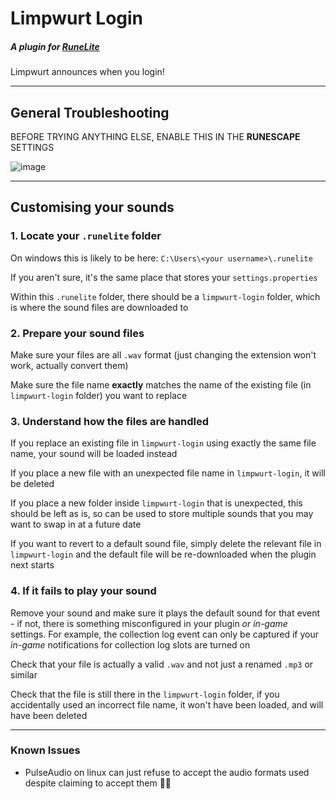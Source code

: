 # Limpwurt Login

##### A plugin for [RuneLite](https://runelite.net/)

Limpwurt announces when you login!
___
## General Troubleshooting
BEFORE TRYING ANYTHING ELSE, ENABLE THIS IN THE **RUNESCAPE** SETTINGS

![image](https://user-images.githubusercontent.com/62370532/208992085-e2c07494-d8bb-489e-b7f3-ed538175acbc.png)
___

## Customising your sounds

### 1. Locate your `.runelite` folder

On windows this is likely to be here: `C:\Users\<your username>\.runelite`

If you aren't sure, it's the same place that stores your `settings.properties`

Within this `.runelite` folder, there should be a `limpwurt-login` folder, which is where the sound files are downloaded to

### 2. Prepare your sound files

Make sure your files are all `.wav` format (just changing the extension won't work, actually convert them)

Make sure the file name __exactly__ matches the name of the existing file (in `limpwurt-login` folder) you want to replace

### 3. Understand how the files are handled

If you replace an existing file in `limpwurt-login` using exactly the same file name, your sound will be loaded instead

If you place a new file with an unexpected file name in `limpwurt-login`, it will be deleted

If you place a new folder inside `limpwurt-login` that is unexpected, this should be left as is, so can be used to store multiple sounds that you may want to swap in at a future date

If you want to revert to a default sound file, simply delete the relevant file in `limpwurt-login` and the default file will be re-downloaded when the plugin next starts

### 4. If it fails to play your sound

Remove your sound and make sure it plays the default sound for that event - if not, there is something misconfigured in your plugin _or in-game_ settings. For example, the collection log event can only be captured if your _in-game_ notifications for collection log slots are turned on

Check that your file is actually a valid `.wav` and not just a renamed `.mp3` or similar

Check that the file is still there in the `limpwurt-login` folder, if you accidentally used an incorrect file name, it won't have been loaded, and will have been deleted
___

### Known Issues

- PulseAudio on linux can just refuse to accept the audio formats used despite claiming to accept them :man_shrugging:
